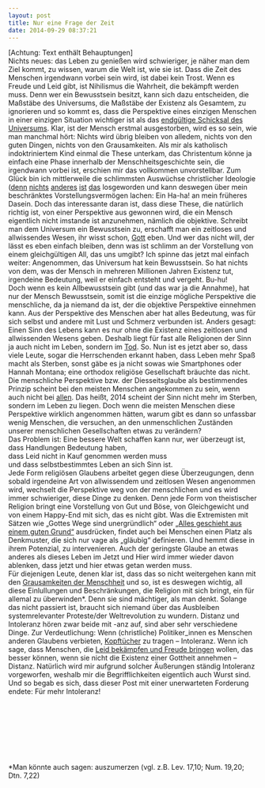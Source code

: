 ```yaml
---
layout: post
title: Nur eine Frage der Zeit
date: 2014-09-29 08:37:21
---
```


\[Achtung: Text enthält Behauptungen\]<br>
Nichts neues: das Leben zu genießen wird schwieriger, je näher man dem Ziel kommt, zu wissen, warum die Welt ist, wie sie ist. Dass die Zeit des Menschen irgendwann vorbei sein wird, ist dabei kein Trost. Wenn es Freude und Leid gibt, ist Nihilismus die Wahrheit, die bekämpft werden muss. Denn wer ein Bewusstsein besitzt, kann sich dazu entscheiden, die Maßstäbe des Universums, die Maßstäbe der Existenz als Gesamtem, zu ignorieren und so kommt es, dass die Perspektive eines einzigen Menschen in einer einzigen Situation wichtiger ist als das [endgültige Schicksal des Universums](http://en.wikipedia.org/wiki/Ultimate_fate_of_the_universe). Klar, ist der Mensch erstmal ausgestorben, wird es so sein, wie man manchmal hört: Nichts wird übrig bleiben von alledem, nichts von den guten Dingen, nichts von den Grausamkeiten. Als mir als katholisch indoktriniertem Kind einmal die These unterkam, das Christentum könne ja einfach eine Phase innerhalb der Menschheitsgeschichte sein, die irgendwann vorbei ist, erschien mir das vollkommen unvorstellbar. Zum Glück bin ich mittlerweile die schlimmsten Auswüchse christlicher Ideologie ([denn](http://kath.net/) [nichts](http://www.welt.de/debatte/kommentare/article124792188/Ich-bin-wohl-homophob-Und-das-ist-auch-gut-so.html) [anderes](http://www.welt.de/print-welt/article169709/Bush-soll-Befehl-von-Gott-zum-Irak-Krieg-erhalten-haben.html) [ist](http://www.chick.com/de/reading/tracts/0421/0421f_01.asp?dist=DE0100) [das](http://www.fr-online.de/panorama/bolivien-manitobas-vergewaltigende-mennoniten,1472782,3281582.html) losgeworden und kann deswegen über mein beschränktes Vorstellungsvermögen lachen: Ein Ha-ha! an mein früheres Dasein. Doch das interessante daran ist, dass diese These, die natürlich richtig ist, von einer Perspektive aus gewonnen wird, die ein Mensch eigentlich nicht imstande ist anzunehmen, nämlich die objektive. Schreibt man dem Universum ein Bewusstsein zu, erschafft man ein zeitloses und allwissendes Wesen, ihr wisst schon, [Gott](http://www.gott.de/) eben. Und wer das nicht will, der lässt es eben einfach bleiben, denn was ist schlimm an der Vorstellung von einem gleichgültigen All, das uns umgibt? Ich spinne das jetzt mal einfach weiter: Angenommen, das Universum hat kein Bewusstsein. So hat nichts von dem, was der Mensch in mehreren Millionen Jahren Existenz tut, irgendeine Bedeutung, weil er einfach entsteht und vergeht. Bu-hu!<br>
Doch wenn es kein Allbewusstsein gibt (und das war ja die Annahme), hat nur der Mensch Bewusstsein, somit ist die einzige mögliche Perspektive die menschliche, da ja niemand da ist, der die objektive Perspektive einnehmen kann. Aus der Perspektive des Menschen aber hat alles Bedeutung, was für sich selbst und andere mit Lust und Schmerz verbunden ist. Anders gesagt: Einen Sinn des Lebens kann es nur ohne die Existenz eines zeitlosen und allwissenden Wesens geben. Deshalb liegt für fast alle Religionen der Sinn ja auch nicht im Leben, sondern im [Tod](http://de.wikipedia.org/wiki/Jenseits). So. Nun ist es jetzt aber so, dass viele Leute, sogar die Herrschenden erkannt haben, dass Leben mehr Spaß macht als Sterben, sonst gäbe es ja nicht sowas wie Smartphones oder Hannah Montana; eine orthodox religiöse Gesellschaft bräuchte das nicht. Die menschliche Perspektive bzw. der Diesseitsglaube als bestimmendes Prinzip scheint bei den meisten Menschen angekommen zu sein, wenn auch nicht bei [allen](http://de.wikipedia.org/wiki/Chick_Publications). Das heißt, 2014 scheint der Sinn nicht mehr im Sterben, sondern im Leben zu liegen. Doch wenn die meisten Menschen diese Perspektive wirklich angenommen hätten, warum gibt es dann so unfassbar wenig Menschen, die versuchen, an den unmenschlichen Zuständen unserer menschlichen Gesellschaften etwas zu verändern?<br>
Das Problem ist: Eine bessere Welt schaffen kann nur, wer überzeugt ist, <br> dass Handlungen Bedeutung haben, <br>
dass Leid nicht in Kauf genommen werden muss <br> und dass selbstbestimmtes Leben an sich Sinn ist.<br> Jede Form religiösen Glaubens arbeitet gegen diese Überzeugungen, denn sobald irgendeine Art von allwissendem und zeitlosen Wesen angenommen wird, wechselt die Perspektive weg von der menschlichen und es wird immer schwieriger, diese Dinge zu denken. Denn jede Form von theistischer Religion bringt eine Vorstellung von Gut und Böse, von Gleichgewicht und von einem Happy-End mit sich, das es nicht gibt. Was die Extremisten mit Sätzen wie „Gottes Wege sind unergründlich“ oder [„Alles geschieht aus einem guten Grund“](http://bruderhand.de/gott-kennenlernen/traktate/deutsch/570-naturkatastrophen-gott-spricht-zu-uns) ausdrücken, findet auch bei Menschen einen Platz als Denkmuster, die sich nur vage als „gläubig“ definieren. Und hemmt diese in ihrem Potenzial, zu intervenieren. Auch der geringste Glaube an etwas anderes als dieses Leben im Jetzt und Hier wird immer wieder davon ablenken, dass jetzt und hier etwas getan werden muss.<br>
Für diejenigen Leute, denen klar ist, dass das so nicht weitergehen kann mit den [Grausamkeiten der Menschheit](https://www.youtube.com/watch?v=bxWbutSE7tQ) und so, ist es deswegen wichtig, all diese Einlullungen und Beschränkungen, die Religion mit sich bringt, ein für allemal zu überwinden\*. Denn sie sind mächtiger, als man denkt. Solange das nicht passiert ist, braucht sich niemand über das Ausbleiben systemrelevanter Proteste/der Weltrevolution zu wundern. Distanz und Intoleranz hören zwar beide mit -anz auf, sind aber sehr verschiedene Dinge. Zur Verdeutlichung: Wenn (christliche) Politiker\_innen es Menschen anderen Glaubens verbieten, [Kopftücher](http://de.wikipedia.org/wiki/Kopftuchstreit#Deutschland) zu tragen – Intoleranz. Wenn ich sage, dass Menschen, die [Leid bekämpfen und Freude bringen](de.wikipedia.org/wiki/Epikur) wollen, das besser können, wenn sie nicht die Existenz einer Gottheit annehmen – Distanz. Natürlich wird mir aufgrund solcher Äußerungen ständig Intoleranz vorgeworfen, weshalb mir die Begrifflichkeiten eigentlich auch Wurst sind.<br>Und so begab es sich, dass dieser Post mit einer unerwarteten Forderung endete: Für mehr Intoleranz!<br><br><br><br><br><br><br><br><br>\*Man könnte auch sagen: auszumerzen (vgl. z.B. Lev. 17,10; Num. 19,20; Dtn. 7,22)
